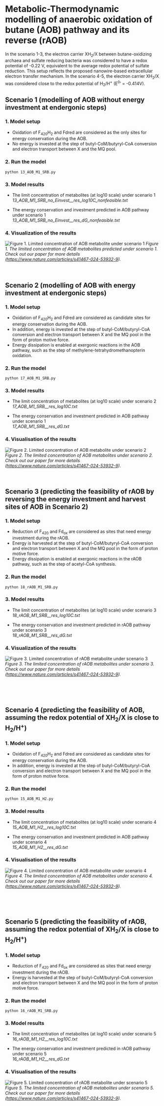 # Metabolic-Thermodynamic modelling of anaerobic oxidation of butane (AOB) pathway and its reverse (rAOB)

In the scenario 1-3, the electron carrier XH<sub>2</sub>/X between butane-oxidizing archaea and sulfate reducing bacteria was considered to have a redox potential of -0.22 V, equivalent to the average redox potential of sulfate reduction. This setup reflects the proposed nanowire-based extracellular electron transfer mechanism. In the scenario 4-5, the electron carrier XH<sub>2</sub>/X was considered close to the redox potential of H<sub>2</sub>/H<sup>+</sup> (E<sup>0</sup>’ = -0.414V).


## Scenario 1 (modelling of AOB without energy investment at endergonic steps)

### 1. Model setup
* Oxidation of F<sub>420</sub>H<sub>2</sub> and Fdred are considered as the only sites for energy conservation during the AOB.
* No energy is invested at the step of butyl-CoM/butyryl-CoA conversion and electron transport between X and the MQ pool.

### 2. Run the model
```
python 13_AOB_M1_SRB.py  
```

### 3. Model results
* The limit concentration of metabolites (at log10 scale) under scenario 1<br />
	*13_AOB_M1_SRB_no_Einvest__res_log10C_nonfeasible.txt*

* The energy conservation and investment predicted in AOB pathway under scenario 1 <br />
	*13_AOB_M1_SRB_no_Einvest__res_dG_nonfeasible.txt*

### 4. Visualization of the results
![Figure 1. Limited concentration of AOB metabolite under scenario 1](https://github.com/SongCanChen11/BackFluxDuringAOB/blob/main/MetabolicModel/13_AOB_github.png)
*Figure 1. The limited concentration of AOB metabolites predicted under scenario 1. Check out our paper for more details (https://www.nature.com/articles/s41467-024-53932-9).*
<br />
<br />
<br />


## Scenario 2 (modelling of AOB with energy investment at endergonic steps)

### 1. Model setup
* Oxidation of F<sub>420</sub>H<sub>2</sub> and Fdred are considered as candidate sites for energy conservation during the AOB.
* In addition, energy is invested at the step of butyl-CoM/butyryl-CoA conversion and electron transport between X and the MQ pool in the form of proton motive force.
* Energy dissipation is enabled at exergonic reactions in the AOB pathway, such as the step of methylene-tetrahydromethanopterin oxidation.

### 2. Run the model
```
python 17_AOB_M1_SRB.py  
```

### 3. Model results
* The limit concentration of metabolites (at log10 scale) under scenario 2<br />
	*17_AOB_M1_SRB__res_log10C.txt*

* The energy conservation and investment predicted in AOB pathway under scenario 1 <br />
	*17_AOB_M1_SRB__res_dG.txt*


### 4. Visualisation of the results
![Figure 2. Limited concentration of AOB metabolite under scenario 2](https://github.com/SongCanChen11/BackFluxDuringAOB/blob/main/MetabolicModel/17_AOB_github.png)
*Figure 2. The limited concentration of AOB metabolites under scenario 2. Check out our paper for more details (https://www.nature.com/articles/s41467-024-53932-9).*
<br />
<br />
<br />


## Scenario 3 (predicting the feasibility of rAOB by reversing the energy investment and harvest sites of AOB in Scenario 2)

### 1. Model setup
* Reduction of F<sub>420</sub> and Fd<sub>ox</sub> are considered as sites that need energy investment during the rAOB.
* Energy is harvested at the step of butyl-CoM/butyryl-CoA conversion and electron transport between X and the MQ pool in the form of proton motive force.
* Energy dissipation is enabled at exergonic reactions in the rAOB pathway, such as the step of acetyl-CoA synthesis.

### 2. Run the model
```
python 18_rAOB_M1_SRB.py  
```

### 3. Model results
* The limit concentration of metabolites (at log10 scale) under scenario 3<br />
	*18_rAOB_M1_SRB__res_log10C.txt*

* The energy conservation and investment predicted in rAOB pathway under scenario 3 <br />
	*18_rAOB_M1_SRB__res_dG.txt*

### 4. Visualization of the results
![Figure 3. Limited concentration of rAOB metabolite under scenario 3](https://github.com/SongCanChen11/BackFluxDuringAOB/blob/main/MetabolicModel/18_rAOB_github.png)
*Figure 3. The limited concentration of rAOB metabolites under scenario 3. Check out our paper for more details (https://www.nature.com/articles/s41467-024-53932-9).*

<br />
<br />
<br />
    

## Scenario 4 (predicting the feasibility of AOB, assuming the redox potential of XH<sub>2</sub>/X is close to H<sub>2</sub>/H<sup>+</sup>)

### 1. Model setup
* Oxidation of F<sub>420</sub>H<sub>2</sub> and Fdred are considered as candidate sites for energy conservation during the AOB.
* In addition, energy is invested at the step of butyl-CoM/butyryl-CoA conversion and electron transport between X and the MQ pool in the form of proton motive force.


### 2. Run the model
```
python 15_AOB_M1_H2.py
```

### 3. Model results
* The limit concentration of metabolites (at log10 scale) under scenario 4 <br />
	*15_AOB_M1_H2__res_log10C.txt*

* The energy conservation and investment predicted in AOB pathway under scenario 4 <br />
	*15_AOB_M1_H2__res_dG.txt*
 
### 4. Visualisation of the results
![Figure 4. Limited concentration of AOB metabolite under scenario 4](https://github.com/SongCanChen11/BackFluxDuringAOB/blob/main/MetabolicModel/15_AOB_log10C_github.png)
*Figure 4. The limited concentration of AOB metabolites under scenario 4. Check out our paper for more details (https://www.nature.com/articles/s41467-024-53932-9).*


<br />
<br />
<br />

## Scenario 5 (predicting the feasibility of rAOB, assuming the redox potential of XH<sub>2</sub>/X is close to H<sub>2</sub>/H<sup>+</sup>)

### 1. Model setup
* Reduction of F<sub>420</sub> and Fd<sub>ox</sub> are considered as sites that need energy investment during the rAOB.
* Energy is harvested at the step of butyl-CoM/butyryl-CoA conversion and electron transport between X and the MQ pool in the form of proton motive force.


### 2. Run the model
```
python 16_rAOB_M1_SRB.py  
```

### 3. Model results
* The limit concentration of metabolites (at log10 scale) under scenario 5<br />
	*16_rAOB_M1_H2__res_log10C.txt*

* The energy conservation and investment predicted in rAOB pathway under scenario 5 <br />
	*16_rAOB_M1_H2__res_dG.txt*

### 4. Visualisation of the results
![Figure 5. Limited concentration of rAOB metabolite under scenario 5](https://github.com/SongCanChen11/BackFluxDuringAOB/blob/main/MetabolicModel/16_rAOB_log10C_github.png)
*Figure 5. The limited concentration of rAOB metabolites under scenario 5. Check out our paper for more details (https://www.nature.com/articles/s41467-024-53932-9).*

<br />
<br />
<br />





